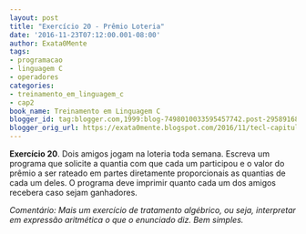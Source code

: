 ```yaml
---
layout: post
title: "Exercício 20 - Prêmio Loteria"
date: '2016-11-23T07:12:00.001-08:00'
author: Exata0Mente
tags:
- programacao
- linguagem C
- operadores
categories:
- treinamento_em_linguagem_c
- cap2  
book_name: Treinamento em Linguagem C
blogger_id: tag:blogger.com,1999:blog-7498010033595457742.post-2958916864548411393
blogger_orig_url: https://exata0mente.blogspot.com/2016/11/tecl-capitulo-2-exercicio-20.html
---
```


**Exercício 20**. Dois amigos jogam na loteria toda semana. Escreva um programa que solicite a quantia com que cada um participou e o valor do prêmio a ser rateado em partes diretamente proporcionais as quantias de cada um deles. O programa deve imprimir quanto cada um dos amigos recebera caso sejam ganhadores.

*Comentário: Mais um exercício de tratamento algébrico, ou seja, interpretar em expressão aritmética o que o enunciado diz. Bem simples.*
